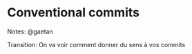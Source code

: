 <!-- .slide: class="transition bg-pink" -->

# Conventional commits

Notes: @gaetan

Transition: On va voir comment donner du sens à vos commits
